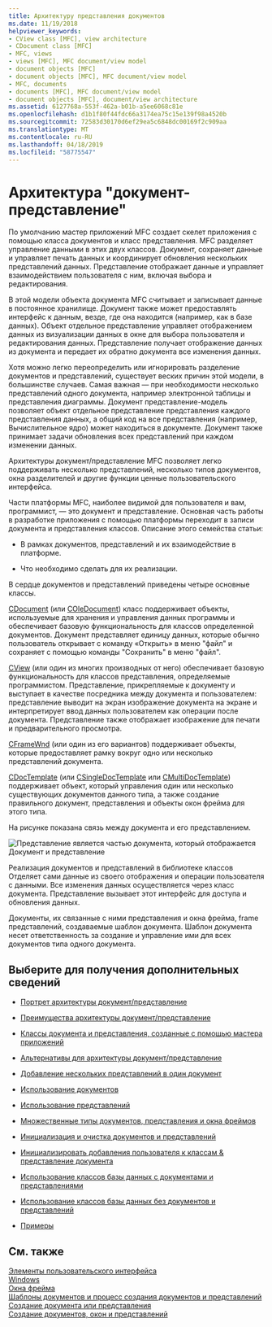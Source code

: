 ```yaml
---
title: Архитектуру представления документов
ms.date: 11/19/2018
helpviewer_keywords:
- CView class [MFC], view architecture
- CDocument class [MFC]
- MFC, views
- views [MFC], MFC document/view model
- document objects [MFC]
- document objects [MFC], MFC document/view model
- MFC, documents
- documents [MFC], MFC document/view model
- document objects [MFC], document/view architecture
ms.assetid: 6127768a-553f-462a-b01b-a5ee6068c81e
ms.openlocfilehash: d1b1f80f44fdc66a3174ea75c15e139f98a4520b
ms.sourcegitcommit: 72583d30170d6ef29ea5c6848dc00169f2c909aa
ms.translationtype: MT
ms.contentlocale: ru-RU
ms.lasthandoff: 04/18/2019
ms.locfileid: "58775547"
---
```

# <a name="documentview-architecture"></a>Архитектура "документ-представление"

По умолчанию мастер приложений MFC создает скелет приложения с помощью класса документов и класс представления. MFC разделяет управление данными в этих двух классов. Документ, сохраняет данные и управляет печать данных и координирует обновления нескольких представлений данных. Представление отображает данные и управляет взаимодействием пользователя с ним, включая выбора и редактирования.

В этой модели объекта документа MFC считывает и записывает данные в постоянное хранилище. Документ также может предоставлять интерфейс к данным, везде, где она находится (например, как в базе данных). Объект отдельное представление управляет отображением данных из визуализации данных в окне для выбора пользователя и редактирования данных. Представление получает отображение данных из документа и передает их обратно документа все изменения данных.

Хотя можно легко переопределить или игнорировать разделение документов и представлений, существует веских причин этой модели, в большинстве случаев. Самая важная — при необходимости несколько представлений одного документа, например электронной таблицы и представления диаграммы. Документ представление-модель позволяет объект отдельное представление представления каждого представления данных, а общий код на все представления (например, Вычислительное ядро) может находиться в документе. Документ также принимает задачи обновления всех представлений при каждом изменении данных.

Архитектуры документ/представление MFC позволяет легко поддерживать несколько представлений, несколько типов документов, окна разделителей и другие функции ценные пользовательского интерфейса.

Части платформы MFC, наиболее видимой для пользователя и вам, программист, — это документ и представление. Основная часть работы в разработке приложения с помощью платформы переходит в записи документа и представления классов. Описание этого семейства статьи:

- В рамках документов, представлений и их взаимодействие в платформе.

- Что необходимо сделать для их реализации.

В сердце документов и представлений приведены четыре основные классы.

[CDocument](../mfc/reference/cdocument-class.md) (или [COleDocument](../mfc/reference/coledocument-class.md)) класс поддерживает объекты, используемые для хранения и управления данных программы и обеспечивает базовую функциональность для классов определенной документов. Документ представляет единицу данных, которые обычно пользователь открывает с команду «Открыть» в меню "файл" и сохраняет с помощью команды "Сохранить" в меню "файл".

[CView](../mfc/reference/cview-class.md) (или один из многих производных от него) обеспечивает базовую функциональность для классов представления, определяемые программистом. Представление, прикрепляемые к документу и выступает в качестве посредника между документа и пользователем: представление выводит на экран изображение документа на экране и интерпретирует ввод данных пользователем как операции после документа. Представление также отображает изображение для печати и предварительного просмотра.

[CFrameWnd](../mfc/reference/cframewnd-class.md) (или один из его вариантов) поддерживает объекты, которые предоставляет рамку вокруг одно или несколько представлений документа.

[CDocTemplate](../mfc/reference/cdoctemplate-class.md) (или [CSingleDocTemplate](../mfc/reference/csingledoctemplate-class.md) или [CMultiDocTemplate](../mfc/reference/cmultidoctemplate-class.md)) поддерживает объект, который управления один или несколько существующих документов данного типа, а также создание правильного документ, представления и объекты окон фрейма для этого типа.

На рисунке показана связь между документа и его представлением.

![Представление является частью документа, который отображается](../mfc/media/vc379n1.gif "представление является частью документа, который отображается") <br/>
Документ и представление

Реализация документов и представлений в библиотеке классов Отделяет сами данные из своего отображения и операции пользователя с данными. Все изменения данных осуществляется через класс документа. Представление вызывает этот интерфейс для доступа и обновления данных.

Документы, их связанные с ними представления и окна фрейма, frame представлений, создаваемые шаблон документа. Шаблон документа несет ответственность за создание и управление ими для всех документов типа одного документа.

## <a name="what-do-you-want-to-know-more-about"></a>Выберите для получения дополнительных сведений

- [Портрет архитектуры документ/представление](../mfc/a-portrait-of-the-document-view-architecture.md)

- [Преимущества архитектуры документ/представление](../mfc/advantages-of-the-document-view-architecture.md)

- [Классы документа и представления, созданные с помощью мастера приложений](../mfc/document-and-view-classes-created-by-the-mfc-application-wizard.md)

- [Альтернативы для архитектуры документ/представление](../mfc/alternatives-to-the-document-view-architecture.md)

- [Добавление нескольких представлений в один документ](../mfc/adding-multiple-views-to-a-single-document.md)

- [Использование документов](../mfc/using-documents.md)

- [Использование представлений](../mfc/using-views.md)

- [Множественные типы документов, представления и окна фреймов](../mfc/multiple-document-types-views-and-frame-windows.md)

- [Инициализация и очистка документов и представлений](../mfc/initializing-and-cleaning-up-documents-and-views.md)

- [Инициализировать добавления пользователя к классам & представление документа](../mfc/creating-new-documents-windows-and-views.md)

- [Использование классов базы данных с документами и представлениями](../data/mfc-using-database-classes-with-documents-and-views.md)

- [Использование классов базы данных без документов и представлений](../data/mfc-using-database-classes-without-documents-and-views.md)

- [Примеры](../overview/visual-cpp-samples.md)

## <a name="see-also"></a>См. также

[Элементы пользовательского интерфейса](../mfc/user-interface-elements-mfc.md)<br/>
[Windows](../mfc/windows.md)<br/>
[Окна фрейма](../mfc/frame-windows.md)<br/>
[Шаблоны документов и процесс создания документов и представлений](../mfc/document-templates-and-the-document-view-creation-process.md)<br/>
[Создание документа или представления](../mfc/document-view-creation.md)<br/>
[Создание документов, окон и представлений](../mfc/creating-new-documents-windows-and-views.md)
